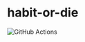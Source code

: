 # habit-or-die

![GitHub Actions](https://github.com/nottaras/habit-or-die/actions/workflows/main.yml/badge.svg)

